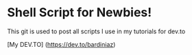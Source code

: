 # Shell Script for Newbies!

This git is used to post all scripts I use in my tutorials for dev.to

[My DEV.TO] (https://dev.to/bardiniaz)
